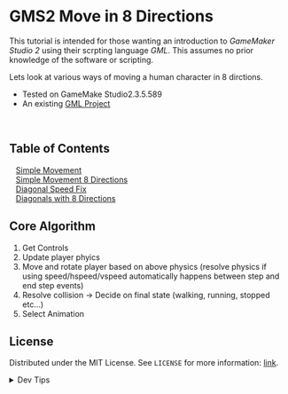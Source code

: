 # GMS2 Move in 8 Directions


<!-- OVERVIEW -->
This tutorial is intended for those wanting an introduction to <i>GameMaker Studio 2</i> using their scrpting language <i>GML</i>. This assumes no prior knowledge of the software or scripting. 

Lets look at various ways of moving a human character in 8 dirctions.

* Tested on GameMake Studio2.3.5.589
* An existing [GML Project](https://github.com/maubanel/GMS2-Snippets/blob/main/rename-project/README.md#user-content-rename-gms2-project)


<br>


<!-- TOC -->
## Table of Contents
<kbd></kbd> &nbsp;&nbsp; [Simple Movement](simple-movement/README.md#user-content-simple-movement) <br>
<kbd></kbd> &nbsp;&nbsp; [Simple Movement 8 Directions](simple-8dir/README.md#user-content-simple-movement-8-directions) <br>
<kbd></kbd> &nbsp;&nbsp; [Diagonal Speed Fix](diagonal-speed/README.md#user-content-diagonal-speed-fix) <br>
<kbd></kbd> &nbsp;&nbsp; [Diagonals with 8 Directions](diagonal-8dir/README.md#user-content-diagonals-with-8-directions) <br>


## Core Algorithm
1. Get Controls
2. Update player phyics 
3. Move and rotate player based on above physics (resolve physics if using speed/hspeed/vspeed automatically happens between step and end step events)
4. Resolve collision -> Decide on final state (walking, running, stopped etc...)
5. Select Animation


<!-- LICENSE -->
## License
Distributed under the MIT License. See `LICENSE` for more information: [link](LICENSE).


</p>
</details>
<details><summary>Dev Tips</summary>
make git m="add commit message"
</details>

